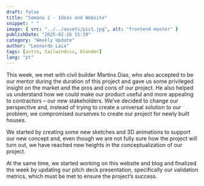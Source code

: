```yaml
---
draft: false
title: "Semana 2 - Ideas and Website"
snippet: " "
image: { src: "../../assets/pic1.jpg", alt: "frontend master" }
publishDate: "2025-02-26 15:39"
category: "Weekly Update"
author: "Leonardo Laia"
tags: [astro, tailwindcss, blender]
lang: "pt"
---
```


This week, we met with civil builder Martins Dias, who also accepted to be our mentor during the duration of this project and gave us some privileged insight on the market and the pros and cons of our project. He also helped us understand how we could make our product useful and more appealing to contractors – our new stakeholders. We’ve decided to change our perspective and, instead of trying to create a universal solution to our problem, we compromised ourselves to create our project for newly built houses.

We started by creating some new sketches and 3D animations to support our new concept and, even though we are not fully sure how the project will turn out, we have reached new heights in the conceptualization of our project.

At the same time, we started working on this website and blog and finalized the week by updating our pitch deck presentation, specifically our validation metrics, which must be met to ensure the project’s success.
